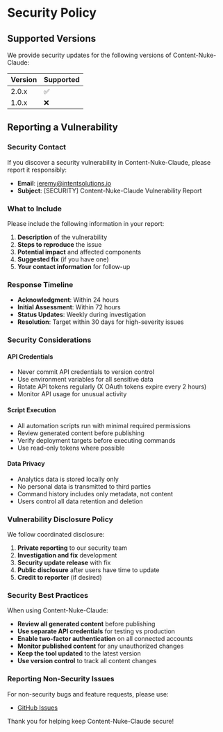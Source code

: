 # Security Policy

## Supported Versions

We provide security updates for the following versions of Content-Nuke-Claude:

| Version | Supported          |
| ------- | ------------------ |
| 2.0.x   | :white_check_mark: |
| 1.0.x   | :x:                |

## Reporting a Vulnerability

### Security Contact

If you discover a security vulnerability in Content-Nuke-Claude, please report it responsibly:

- **Email**: jeremy@intentsolutions.io
- **Subject**: [SECURITY] Content-Nuke-Claude Vulnerability Report

### What to Include

Please include the following information in your report:

1. **Description** of the vulnerability
2. **Steps to reproduce** the issue
3. **Potential impact** and affected components
4. **Suggested fix** (if you have one)
5. **Your contact information** for follow-up

### Response Timeline

- **Acknowledgment**: Within 24 hours
- **Initial Assessment**: Within 72 hours
- **Status Updates**: Weekly during investigation
- **Resolution**: Target within 30 days for high-severity issues

### Security Considerations

#### API Credentials
- Never commit API credentials to version control
- Use environment variables for all sensitive data
- Rotate API tokens regularly (X OAuth tokens expire every 2 hours)
- Monitor API usage for unusual activity

#### Script Execution
- All automation scripts run with minimal required permissions
- Review generated content before publishing
- Verify deployment targets before executing commands
- Use read-only tokens where possible

#### Data Privacy
- Analytics data is stored locally only
- No personal data is transmitted to third parties
- Command history includes only metadata, not content
- Users control all data retention and deletion

### Vulnerability Disclosure Policy

We follow coordinated disclosure:

1. **Private reporting** to our security team
2. **Investigation and fix** development
3. **Security update release** with fix
4. **Public disclosure** after users have time to update
5. **Credit to reporter** (if desired)

### Security Best Practices

When using Content-Nuke-Claude:

- **Review all generated content** before publishing
- **Use separate API credentials** for testing vs production
- **Enable two-factor authentication** on all connected accounts
- **Monitor published content** for any unauthorized changes
- **Keep the tool updated** to the latest version
- **Use version control** to track all content changes

### Reporting Non-Security Issues

For non-security bugs and feature requests, please use:
- [GitHub Issues](https://github.com/jeremylongshore/content-nuke-claude/issues)

Thank you for helping keep Content-Nuke-Claude secure!